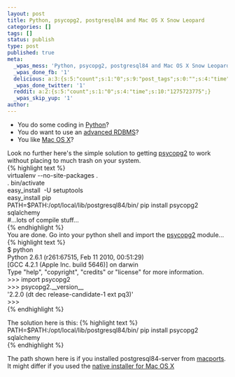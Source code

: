 ```yaml
---
layout: post
title: Python, psycopg2, postgresql84 and Mac OS X Snow Leopard
categories: []
tags: []
status: publish
type: post
published: true
meta:
  _wpas_mess: 'Python, psycopg2, postgresql84 and Mac OS X Snow Leopard: http://wp.me/pxxjT-bs'
  _wpas_done_fb: '1'
  delicious: a:3:{s:5:"count";s:1:"0";s:9:"post_tags";s:0:"";s:4:"time";s:10:"1275723774";}
  _wpas_done_twitter: '1'
  reddit: a:2:{s:5:"count";s:1:"0";s:4:"time";s:10:"1275723775";}
  _wpas_skip_yup: '1'
author: 
---
```

<ul>
<li>You do some coding in <a href="http://www.pyton.org">Python</a>?</li>
<li>You do want to use an <a href="http://www.postgresql.org">advanced RDBMS</a>?</li>
<li>You like <a href="http://www.apple.com/macosx/">Mac OS X</a>?</li>
</ul>
<p>Look no further here's the simple solution to getting <a href="http://initd.org">psycopg2</a> to work without placing to much trash on your system.<br />
{% highlight text %}<br />
virtualenv --no-site-packages .<br />
. bin/activate<br />
easy_install  -U setuptools<br />
easy_install pip<br />
PATH=$PATH:/opt/local/lib/postgresql84/bin/ pip install psycopg2 sqlalchemy<br />
#...lots of compile stuff...<br />
{% endhighlight %}<br />
You are done. Go into your python shell and import the <a href="http://initd.org/psycopg/">psycopg2</a> module...<br />
{% highlight text %}<br />
$ python<br />
Python 2.6.1 (r261:67515, Feb 11 2010, 00:51:29)<br />
[GCC 4.2.1 (Apple Inc. build 5646)] on darwin<br />
Type &quot;help&quot;, &quot;copyright&quot;, &quot;credits&quot; or &quot;license&quot; for more information.<br />
&gt;&gt;&gt; import psycopg2<br />
&gt;&gt;&gt; psycopg2.__version__<br />
'2.2.0 (dt dec release-candidate-1 ext pq3)'<br />
&gt;&gt;&gt;<br />
{% endhighlight %}</p>
<p> The solution here is this: {% highlight text %}<br />
PATH=$PATH:/opt/local/lib/postgresql84/bin/ pip install psycopg2 sqlalchemy<br />
{% endhighlight %}</p>
<p>The path shown here is if you installed postgresql84-server from <a href="http://macports.org">macports</a>. It might differ if you used the <a href="http://www.postgresql.org/download/macosx">native installer for Mac OS X</a></p>
